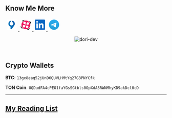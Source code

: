 ## Know Me More

<style>
  .icon{
    padding: 4px; 
    align: left;
    width: 32px
  }
</style>

<a target="_blank" href="https://virgool.io/@hamidb80">
  <img class="icon" alt="Hamid's Virgool" src="img/virgool.png" />
</a>
<a target="_blank" href="https://www.aparat.com/hamidb80">
  <img class="icon" alt="Hamid's Aparat" src="img/aparat.png" />
</a>
<a target="_blank" href="https://www.linkedin.com">
  <img class="icon" alt="Hamid's" src="img/linkedin.svg" />
</a> 
<a target="_blank" href="https://t.me/hamidb80">
  <img class="icon" alt="Hamid's Telegram" src="img/tg.svg" />
</a>

<br/>

<p align="center">
  <img src="https://github-readme-stats.vercel.app/api?username=hamidb80&show_icons=true" alt="dori-dev" />
</p>

<br/>

## Crypto Wallets
**BTC**:
`13gx8eaq52jUnD6QUVLHMtYq27G3PNYCfk`

**TON Coin**:
`UQDudFA4cPEO1faYGsSGtbls0OpXdA5RWNMhyKD9akDcl0cD`

---------------
## [My Reading List](https://github.com/hamidb80/reading_list)
